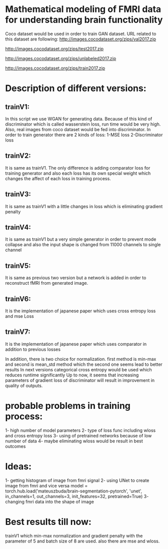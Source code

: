 # Mathematical modeling of FMRI data for understanding brain functionality
Coco dataset would be used in order to train GAN dataset. URL related to this dataset are following:
http://images.cocodataset.org/zips/val2017.zip 

http://images.cocodataset.org/zips/test2017.zip

http://images.cocodataset.org/zips/unlabeled2017.zip

http://images.cocodataset.org/zips/train2017.zip

# Description of different versions:
## trainV1: 
In this script we use WGAN for generating data. Because of this kind of discriminator which is called
wasserstein loss, run time would be very high. Also, real images from coco dataset would be fed into discriminator.
In order to train generator there are 2 kinds of loss: 
1-MSE loss 
2-Discriminator loss
## trainV2:
It is same as trainV1. The only difference is adding comparator loss for training generator
and also each loss has its own special weight which changes the affect of each loss in training process.
## trainV3:
It is same as trainV1 with a little changes in loss which is eliminating gradient penalty
## trainV4:
It is same as trainV1 but a very simple generator in order to prevent mode collapse and also the input shape is changed from 11000 channels to single channel
## trainV5:
It is same as previous two version but a network is added in order to reconstruct fMRI from generated image.
## trainV6:
It is the implementation of japanese paper which uses cross entropy loss and mse Loss 
## trainV7:
It is the implementation of japanese paper which uses comparator in addition to previous losses


In addition, there is two choice for normalization. first method is min-max and second is mean_std method
which the second one seems lead to better results
In next versions categorical cross entropy would be used which reduces runtime significantly
Up to now, it seems that increasing parameters of gradient loss of discriminator
will result in improvement in quality of outputs.

# probable problems in training process:
1- high number of model parameters
2- type of loss func including wloss and cross entropy loss
3- using of pretrained networks because of low number of data
4- maybe eliminating wloss would be result in best outcomes

# Ideas:
1- getting histogram of image from fmri signal
2- using UNet to create image from fmri and vice versa
model = torch.hub.load('mateuszbuda/brain-segmentation-pytorch', 'unet',
    in_channels=1, out_channels=3, init_features=32, pretrained=True)
3- changing fmri data into the shape of image


# Best results till now:
trainV1 which min-max normalization and gradient penalty with the 
parameter of 5 and batch size of 8 are used. also there are mse and wloss.
